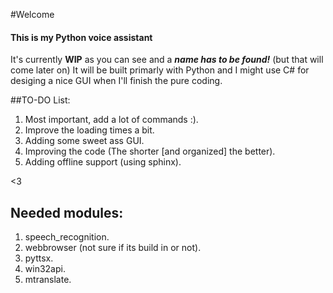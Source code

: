 #Welcome
#### This is my Python voice assistant
It's currently **WIP** as you can see and a **_name has to be found!_** (but that will come later on)
It will be built primarly with Python and I might use C# for desiging a nice GUI when I'll finish the pure coding.

##TO-DO List:
1. Most important, add a lot of commands :).
2. Improve the loading times a bit.
3. Adding some sweet ass GUI.
4. Improving the code (The shorter [and organized] the better).
5. Adding offline support (using sphinx).

<3


## Needed modules:
1) speech_recognition.
2) webbrowser (not sure if its build in or not).
3) pyttsx.
4) win32api.
5) mtranslate.


